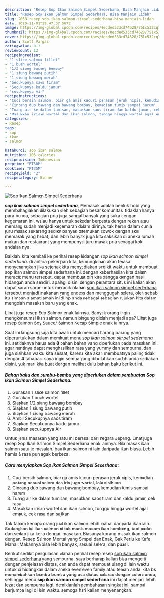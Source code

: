 ```yaml
---
description: "Resep Sop Ikan Salmon Simpel Sederhana, Bisa Manjain Lidah"
title: "Resep Sop Ikan Salmon Simpel Sederhana, Bisa Manjain Lidah"
slug: 2058-resep-sop-ikan-salmon-simpel-sederhana-bisa-manjain-lidah
date: 2020-11-01T19:47:37.667Z
image: https://img-global.cpcdn.com/recipes/0ecded533cd74628/751x532cq70/sop-ikan-salmon-simpel-sederhana-foto-resep-utama.jpg
thumbnail: https://img-global.cpcdn.com/recipes/0ecded533cd74628/751x532cq70/sop-ikan-salmon-simpel-sederhana-foto-resep-utama.jpg
cover: https://img-global.cpcdn.com/recipes/0ecded533cd74628/751x532cq70/sop-ikan-salmon-simpel-sederhana-foto-resep-utama.jpg
author: Scott Vargas
ratingvalue: 3.7
reviewcount: 12
recipeingredient:
- "1 slice salmon fillet"
- "1 buah wortel"
- "1/2 siung bawang bombay"
- "1 siung bawang putih"
- "1 siung bawang merah"
- "Secukupnya saos tiram"
- "Secukupnya kaldu jamur"
- "secukupnya Air"
recipeinstructions:
- "Cuci bersih salmon, biar ga amis kucuri perasan jeruk nipis, kemudian potong sesuai selera dan iris juga wortel, lalu sisihkan"
- "Cincang duo bawang dan bawang bombay, kemudian tumis sampai harum"
- "Tuang air ke dalam tumisan, masukkan saos tiram dan kaldu jamur, cek rasa"
- "Masukkan irisan wortel dan ikan salmon, tunggu hingga wortel agal empuk, cek rasa dan sajikan"
categories:
- Resep
tags:
- sop
- ikan
- salmon

katakunci: sop ikan salmon 
nutrition: 105 calories
recipecuisine: Indonesian
preptime: "PT30M"
cooktime: "PT35M"
recipeyield: "2"
recipecategory: Dinner

---
```



![Sop Ikan Salmon Simpel Sederhana](https://img-global.cpcdn.com/recipes/0ecded533cd74628/751x532cq70/sop-ikan-salmon-simpel-sederhana-foto-resep-utama.jpg)

<b><i>sop ikan salmon simpel sederhana</i></b>, Memasak adalah bentuk hobi yang membahagiakan dilakukan oleh sebagian besar komunitas. tidaklah hanya para bunda, sebagian pria juga sangat banyak yang suka dengan kegemaran ini. walau hanya untuk sekedar berpesta dengan rekan atau memang sudah menjadi kegemaran dalam dirinya. tak heran dalam dunia juru masak sekarang sedikit banyak ditemukan cowok dengan skill memasak yang hebat, dan lebih banyak juga kita saksikan di aneka rumah makan dan restaurant yang mempunyai juru masak pria sebagai koki andalan nya.

Baiklah, kita kembali ke perihal resep hidangan <i>sop ikan salmon simpel sederhana</i>. di antara pekerjaan kita, kemungkinan akan terasa menyenangkan jika sejenak kita menyediakan sedikit waktu untuk membuat sop ikan salmon simpel sederhana ini. dengan keberhasilan kita dalam meracik menu tersebut, dapat membuat diri kita bangga dengan hasil hidangan anda sendiri. apalagi disini dengan perantara situs ini kalian akan dapat saran saran untuk meracik olahan <u>sop ikan salmon simpel sederhana</u> tersebut menjadi makanan yang endess dan menggugah selera, oleh sebab itu simpan alamat laman ini di hp anda sebagai sebagian rujukan kita dalam mengolah masakan baru yang enak.

Lihat juga resep Sup Salmon enak lainnya. Banyak orang ingin mengkonsumsi ikan salmon, namun bingung diolah menjadi apa? Lihat juga resep Salmon Soy Sauce/ Salmon Kecap Simple enak lainnya.


Saat ini langsung saja kita awali untuk mencari barang barang yang diperuntuk kan dalam membuat menu <u><i>sop ikan salmon simpel sederhana</i></u> ini. setidaknya harus ada <b>8</b> bahan bahan yang diperlukan pada masakan ini. agar nantinya dapat menghasilkan rasa yang yummy dan sempurna. dan juga sisihkan waktu kita sesaat, karena kita akan membuatnya paling tidak dengan <b>4</b> tahapan. saya ingin semua yang dibutuhkan sudah anda sediakan disini, yuk mari kita buat dengan melihat dulu bahan baku berikut ini.

<!--inarticleads1-->

##### Bahan baku dan bumbu-bumbu yang diperlukan dalam pembuatan Sop Ikan Salmon Simpel Sederhana:

1. Gunakan 1 slice salmon fillet
1. Gunakan 1 buah wortel
1. Siapkan 1/2 siung bawang bombay
1. Siapkan 1 siung bawang putih
1. Siapkan 1 siung bawang merah
1. Ambil Secukupnya saos tiram
1. Siapkan Secukupnya kaldu jamur
1. Siapkan secukupnya Air


Untuk jenis masakan yang satu ini berasal dari negara Jepang. Lihat juga resep Sop Ikan Salmon Simpel Sederhana enak lainnya. Bila masak ikan salmon satu je masalah. bau ikan salmon ni lain daripada ikan biasa. Lebih hamis &amp; rasa pun agak berbeza. 

<!--inarticleads2-->

##### Cara menyiapkan Sop Ikan Salmon Simpel Sederhana:

1. Cuci bersih salmon, biar ga amis kucuri perasan jeruk nipis, kemudian potong sesuai selera dan iris juga wortel, lalu sisihkan
1. Cincang duo bawang dan bawang bombay, kemudian tumis sampai harum
1. Tuang air ke dalam tumisan, masukkan saos tiram dan kaldu jamur, cek rasa
1. Masukkan irisan wortel dan ikan salmon, tunggu hingga wortel agal empuk, cek rasa dan sajikan


Tak faham kenapa orang jual ikan salmon lebih mahal daripada ikan lain. Sedangkan isi ikan salmon ni tak manis macam ikan kembong, tapi padat dan sedap jika kena dengan masakan. Biasanya korang masak ikan salmon dengan. Resep Salmon Mentai yang Simpel dan Enak, Gak Perlu ke Kafe Mahal. Makannya bisa lebih banyak, sesuai selera, dan puas!. 

Berikut sedikit pengulasan olahan perihal resep resep <u>sop ikan salmon simpel sederhana</u> yang sempurna. saya berharap kalian bisa mengerti dengan penjelasan diatas, dan anda dapat membuat ulang di lain waktu untuk di hidangkan dalam aneka even even family atau teman anda. kita bs menambahkan bumbu bumbu yang ada diatas selaras dengan selera anda, sehingga menu <b>sop ikan salmon simpel sederhana</b> ini dapat menjadi lebih lezat dan sempurna lagi. demikianlah pembahasan singkat ini, sampai berjumpa lagi di lain waktu. semoga hari kalian menyenangkan.
